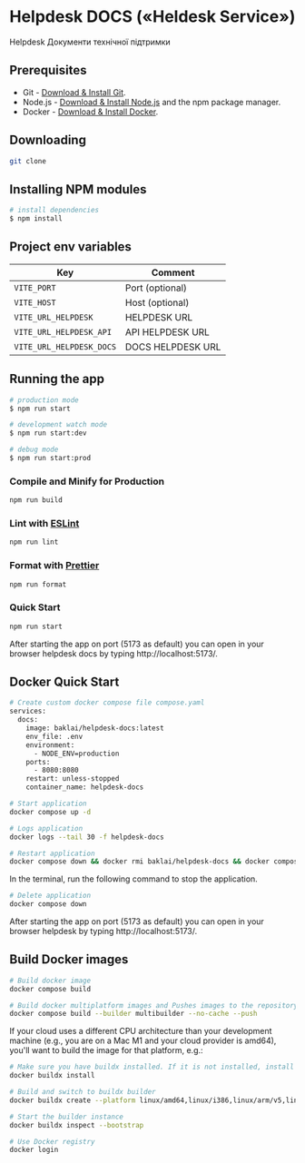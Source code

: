 # Helpdesk DOCS («Heldesk Service»)

Helpdesk Документи технічної підтримки

## Prerequisites

- Git - [Download & Install Git](https://git-scm.com/downloads).
- Node.js - [Download & Install Node.js](https://nodejs.org/en/download/) and the npm package manager.
- Docker - [Download & Install Docker](https://docs.docker.com/engine/install/).

## Downloading

```bash
git clone
```

## Installing NPM modules

```bash
# install dependencies
$ npm install
```

## Project env variables

| Key                      | Comment           |
| ------------------------ | ----------------- |
| `VITE_PORT`              | Port (optional)   |
| `VITE_HOST`              | Host (optional)   |
| `VITE_URL_HELPDESK`      | HELPDESK URL      |
| `VITE_URL_HELPDESK_API`  | API HELPDESK URL  |
| `VITE_URL_HELPDESK_DOCS` | DOCS HELPDESK URL |

## Running the app

```bash
# production mode
$ npm run start

# development watch mode
$ npm run start:dev

# debug mode
$ npm run start:prod
```

### Compile and Minify for Production

```bash
npm run build
```

### Lint with [ESLint](https://eslint.org/)

```bash
npm run lint
```

### Format with [Prettier](https://prettier.io/)

```bash
npm run format
```

### Quick Start

```bash
npm run start
```

After starting the app on port (5173 as default) you can open
in your browser helpdesk docs by typing http://localhost:5173/.

## Docker Quick Start

```bash
# Create custom docker compose file compose.yaml
services:
  docs:
    image: baklai/helpdesk-docs:latest
    env_file: .env
    environment:
      - NODE_ENV=production
    ports:
      - 8080:8080
    restart: unless-stopped
    container_name: helpdesk-docs
```

```bash
# Start application
docker compose up -d
```

```bash
# Logs application
docker logs --tail 30 -f helpdesk-docs
```

```bash
# Restart application
docker compose down && docker rmi baklai/helpdesk-docs && docker compose up -d && docker logs -f helpdesk-docs
```

In the terminal, run the following command to stop the application.

```bash
# Delete application
docker compose down
```

After starting the app on port (5173 as default) you can open
in your browser helpdesk by typing http://localhost:5173/.

## Build Docker images

```bash
# Build docker image
docker compose build

# Build docker multiplatform images and Pushes images to the repository
docker compose build --builder multibuilder --no-cache --push
```

If your cloud uses a different CPU architecture than your development
machine (e.g., you are on a Mac M1 and your cloud provider is amd64),
you'll want to build the image for that platform, e.g.:

```bash
# Make sure you have buildx installed. If it is not installed, install it as follows
docker buildx install

# Build and switch to buildx builder
docker buildx create --platform linux/amd64,linux/i386,linux/arm/v5,linux/arm/v6,linux/arm/v7,linux/arm64,linux/ppc64le,linux/s390x --name multibuilder --use

# Start the builder instance
docker buildx inspect --bootstrap
```

```bash
# Use Docker registry
docker login
```
